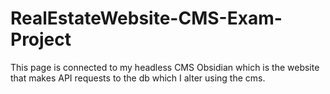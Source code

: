 # RealEstateWebsite-CMS-Exam-Project
This page is connected to my headless CMS Obsidian which is the website that makes API requests to the db which I alter using the cms.
